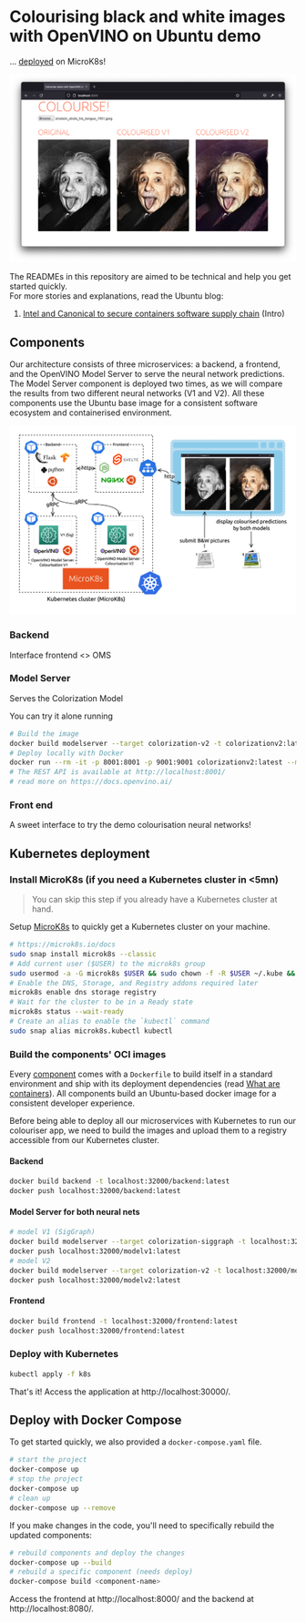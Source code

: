 # Colourising black and white images with OpenVINO on Ubuntu demo
... [deployed](#Kubernetes-deployment) on MicroK8s!

![Colouriser app demo with the famous Einstein stucking his tongue out picture.](./docs/img/colourise-app-browser-einstein.png)

The READMEs in this repository are aimed to be technical and help you get started quickly.    
For more stories and explanations, read the Ubuntu blog:
1. [Intel and Canonical to secure containers software supply chain](https://ubuntu.com/blog/secure-containers-supply-chain-intel-openvino-canonical) (Intro)
<!-- 2. []() (Architecture) TODO: blog #1 -->
<!-- 3. []() (How to) TODO: blog #2 -->

## Components 

Our architecture consists of three microservices: a backend, a frontend, and the OpenVINO Model Server to serve the neural network predictions. The Model Server component is deployed two times, as we will compare the results from two different neural networks (V1 and V2). All these components use the Ubuntu base image for a consistent software ecosystem and containerised environment.

![Diagram of the microservices architecture deployed with Kubernetes.](./docs/img/architecture-demo.drawio.png)

### Backend

Interface frontend <> OMS
<!-- TODO -->

### Model Server

Serves the Colorization Model

You can try it alone running
```sh
# Build the image
docker build modelserver --target colorization-v2 -t colorizationv2:latest
# Deploy locally with Docker
docker run --rm -it -p 8001:8001 -p 9001:9001 colorizationv2:latest --model_path /opt/ml/ColorizationV2 --model_name colorization --port 9001 --rest_port 8001
# The REST API is available at http://localhost:8001/
# read more on https://docs.openvino.ai/
```
<!-- TODO -->

### Front end

A sweet interface to try the demo colourisation neural networks!
<!-- TODO -->

## Kubernetes deployment

### Install MicroK8s (if you need a Kubernetes cluster in <5mn)

> You can skip this step if you already have a Kubernetes cluster at hand.

Setup [MicroK8s](https://microk8s.io/) to quickly get a Kubernetes cluster on your machine.

```sh
# https://microk8s.io/docs
sudo snap install microk8s --classic
# Add current user ($USER) to the microk8s group
sudo usermod -a -G microk8s $USER && sudo chown -f -R $USER ~/.kube && newgrp microk8s 
# Enable the DNS, Storage, and Registry addons required later
microk8s enable dns storage registry
# Wait for the cluster to be in a Ready state
microk8s status --wait-ready
# Create an alias to enable the `kubectl` command
sudo snap alias microk8s.kubectl kubectl
```

### Build the components' OCI images

Every [component](#Components) comes with a `Dockerfile` to build itself in a  standard environment and ship with its deployment dependencies (read [What are containers](https://ubuntu.com/containers/what-are-containers)). All components build an Ubuntu-based docker image for a consistent developer experience.

Before being able to deploy all our microservices with Kubernetes to run our colouriser app, we need to build the images and upload them to a registry accessible from our Kubernetes cluster.

#### Backend

```sh
docker build backend -t localhost:32000/backend:latest
docker push localhost:32000/backend:latest
```

#### Model Server for both neural nets

```sh
# model V1 (SigGraph)
docker build modelserver --target colorization-siggraph -t localhost:32000/modelv1:latest
docker push localhost:32000/modelv1:latest
# model V2
docker build modelserver --target colorization-v2 -t localhost:32000/modelv2:latest
docker push localhost:32000/modelv2:latest
```

#### Frontend

```sh
docker build frontend -t localhost:32000/frontend:latest
docker push localhost:32000/frontend:latest
```

### Deploy with Kubernetes

```sh
kubectl apply -f k8s
```

That's it! Access the application at http://localhost:30000/.


## Deploy with Docker Compose

To get started quickly, we also provided a `docker-compose.yaml` file.

```sh
# start the project
docker-compose up
# stop the project
docker-compose up
# clean up
docker-compose up --remove
```

If you make changes in the code, you'll need to specifically rebuild the updated components:

```sh
# rebuild components and deploy the changes
docker-compose up --build
# rebuild a specific component (needs deploy)
docker-compose build <component-name>
```

Access the frontend at http://localhost:8000/ and the backend at http://localhost:8080/.
